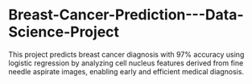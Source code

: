 # Breast-Cancer-Prediction---Data-Science-Project
This project predicts breast cancer diagnosis with 97% accuracy using logistic regression by analyzing cell nucleus features derived from fine needle aspirate images, enabling early and efficient medical diagnosis.
